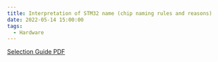 ```yaml
---
title: Interpretation of STM32 name (chip naming rules and reasons)
date: 2022-05-14 15:00:00
tags:
  - Hardware
---
```


[Selection Guide PDF](https://www.stmcu.com.cn/upload/Selection_Guide.pdf)
